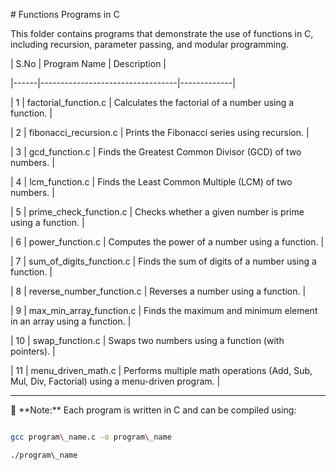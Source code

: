 \# Functions Programs in C



This folder contains programs that demonstrate the use of functions in C, including recursion, parameter passing, and modular programming.



| S.No | Program Name                    | Description |

|------|----------------------------------|-------------|

| 1    | factorial\_function.c             | Calculates the factorial of a number using a function. |

| 2    | fibonacci\_recursion.c            | Prints the Fibonacci series using recursion. |

| 3    | gcd\_function.c                   | Finds the Greatest Common Divisor (GCD) of two numbers. |

| 4    | lcm\_function.c                   | Finds the Least Common Multiple (LCM) of two numbers. |

| 5    | prime\_check\_function.c           | Checks whether a given number is prime using a function. |

| 6    | power\_function.c                 | Computes the power of a number using a function. |

| 7    | sum\_of\_digits\_function.c         | Finds the sum of digits of a number using a function. |

| 8    | reverse\_number\_function.c        | Reverses a number using a function. |

| 9    | max\_min\_array\_function.c         | Finds the maximum and minimum element in an array using a function. |

| 10   | swap\_function.c                  | Swaps two numbers using a function (with pointers). |

| 11   | menu\_driven\_math.c               | Performs multiple math operations (Add, Sub, Mul, Div, Factorial) using a menu-driven program. |



---



📌 \*\*Note:\*\* Each program is written in C and can be compiled using:

```bash

gcc program\_name.c -o program\_name

./program\_name



